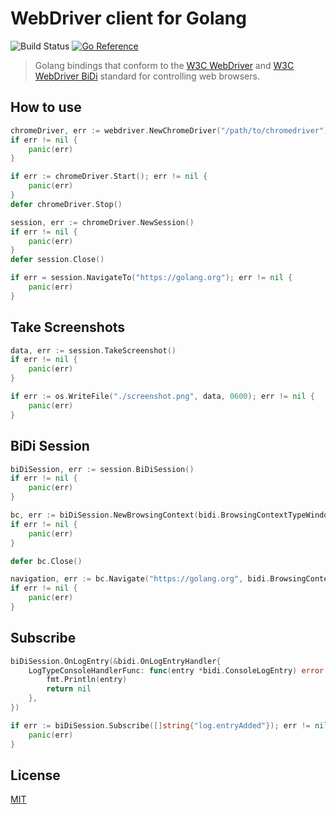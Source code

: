 # WebDriver client for Golang
![Build Status](https://github.com/hupe1980/gowebdriver/workflows/build/badge.svg) 
[![Go Reference](https://pkg.go.dev/badge/github.com/hupe1980/gowebdriver.svg)](https://pkg.go.dev/github.com/hupe1980/gowebdriver)
> Golang bindings that conform to the [W3C WebDriver](https://www.w3.org/TR/webdriver/) and [W3C WebDriver BiDi](https://w3c.github.io/webdriver-bidi/) standard for controlling web browsers.

## How to use
```go
chromeDriver, err := webdriver.NewChromeDriver("/path/to/chromedriver")
if err != nil {
	panic(err)
}

if err := chromeDriver.Start(); err != nil {
	panic(err)
}
defer chromeDriver.Stop()

session, err := chromeDriver.NewSession()
if err != nil {
	panic(err)
}
defer session.Close()

if err = session.NavigateTo("https://golang.org"); err != nil {
	panic(err)
}
```

## Take Screenshots
```go
data, err := session.TakeScreenshot()
if err != nil {
	panic(err)
}

if err := os.WriteFile("./screenshot.png", data, 0600); err != nil {
	panic(err)
}
```

## BiDi Session
```go
biDiSession, err := session.BiDiSession()
if err != nil {
	panic(err)
}

bc, err := biDiSession.NewBrowsingContext(bidi.BrowsingContextTypeWindow, nil)
if err != nil {
	panic(err)
}

defer bc.Close()

navigation, err := bc.Navigate("https://golang.org", bidi.BrowsingContextReadinessStateComplete)
if err != nil {
	panic(err)
}
```

## Subscribe  
```go
biDiSession.OnLogEntry(&bidi.OnLogEntryHandler{
	LogTypeConsoleHandlerFunc: func(entry *bidi.ConsoleLogEntry) error {
		fmt.Println(entry)
		return nil
	},
})

if err := biDiSession.Subscribe([]string{"log.entryAdded"}); err != nil {
	panic(err)
}
```

## License
[MIT](LICENCE)